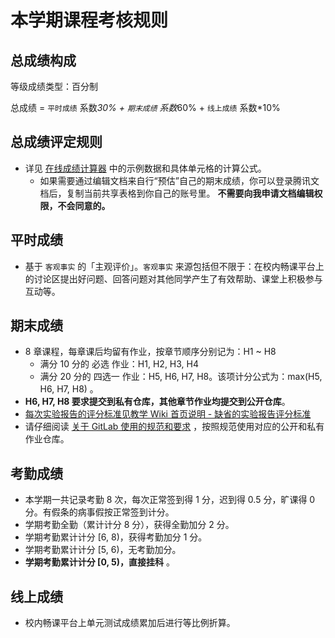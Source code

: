 # 本学期课程考核规则

## 总成绩构成

等级成绩类型：百分制

总成绩 = `平时成绩` 系数*30% + `期末成绩` 系数*60% + `线上成绩` 系数*10%

## 总成绩评定规则

* 详见 [在线成绩计算器](https://docs.qq.com/sheet/DVXpXZURiRXpFUmxP?tab=BB08J3) 中的示例数据和具体单元格的计算公式。
    * 如果需要通过编辑文档来自行“预估”自己的期末成绩，你可以登录腾讯文档后，复制当前共享表格到你自己的账号里。 **不需要向我申请文档编辑权限，不会同意的。**

## 平时成绩

* 基于 `客观事实` 的「主观评价」。`客观事实` 来源包括但不限于：在校内畅课平台上的讨论区提出好问题、回答问题对其他同学产生了有效帮助、课堂上积极参与互动等。

## 期末成绩

* 8 章课程，每章课后均留有作业，按章节顺序分别记为：H1 ~ H8
  * 满分 10 分的 必选 作业：H1, H2, H3, H4
  * 满分 20 分的 四选一 作业：H5, H6, H7, H8。该项计分公式为：max(H5, H6, H7, H8) 。
* **H6, H7, H8 要求提交到私有仓库，其他章节作业均提交到公开仓库**。
* [每次实验报告的评分标准见教学 Wiki 首页说明 - 缺省的实验报告评分标准](../../index.md#_5)
* 请仔细阅读 [关于 GitLab 使用的规范和要求](gitlab.md) ，按照规范使用对应的公开和私有作业仓库。

## 考勤成绩

* 本学期一共记录考勤 8 次，每次正常签到得 1 分，迟到得 0.5 分，旷课得 0 分。有假条的病事假按正常签到计分。
* 学期考勤全勤（累计计分 8 分），获得全勤加分 2 分。
* 学期考勤累计计分 [6, 8)，获得考勤加分 1 分。
* 学期考勤累计计分 [5, 6)，无考勤加分。
* **学期考勤累计计分 [0, 5)，直接挂科** 。

## 线上成绩

* 校内畅课平台上单元测试成绩累加后进行等比例折算。

